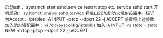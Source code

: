 启动ssh：
    systemctl start sshd.service
    restart stop etc.
    service sshd start
开机启动：
    systemctl enable sshd.service
将端口22加到防火墙的设置中，标记为Accept：
    iptables -A INPUT -p tcp --dport 22 -j ACCEPT
    或者将上述参数加入防火墙配置中：
    vi /etc/sysconfig/iptables
    加入-A INPUT -m state --state NEW -m tcp -p tcp --dport 22 -j ACCEPT
